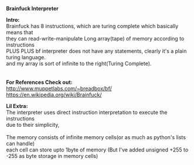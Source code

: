 

<b>Brainfuck Interpreter</b> <br/>


<b>Intro:</b>  <br/>
Brainfuck has 8 instructions, which are turing complete which basically means that   <br/>
they can read-write-manipulate Long array(tape) of memory according to instructions   <br/>
PLUS PLUS bf interpreter does not have any statements, clearly it's a plain turing language.   <br/>
and my array is sort of infinite to the right(Turing Complete).   <br/>
<br/>
 <br/>
<b>For References Check out: </b>     <br/>
http://www.muppetlabs.com/~breadbox/bf/   <br/>
https://en.wikipedia.org/wiki/Brainfuck/   <br/>


<b>Lil Extra:   </b>    <br/>
The interpreter uses direct instruction interpretation to execute the instructions    <br/>
due to their simplicity,    <br/>
<br/>
The memory consists of infinite memory cells(or as much as python's lists can handle)   <br/>
each cell can store upto 1byte of memory (But I've added unsigned +255 to -255 as byte 
storage in memory cells)    <br/>
 
